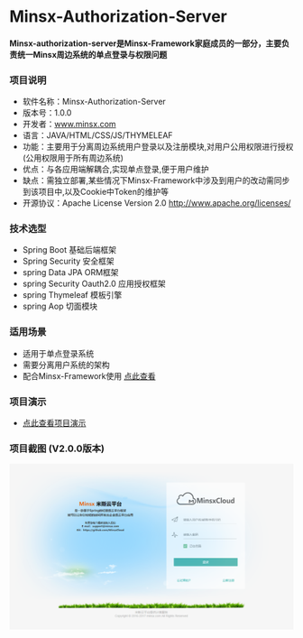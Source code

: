 # Minsx-Authorization-Server
#### Minsx-authorization-server是Minsx-Framework家庭成员的一部分，主要负责统一Minsx周边系统的单点登录与权限问题

### 项目说明
+ 软件名称：Minsx-Authorization-Server
+ 版本号：1.0.0
+ 开发者：www.minsx.com
+ 语言：JAVA/HTML/CSS/JS/THYMELEAF
+ 功能：主要用于分离周边系统用户登录以及注册模块,对用户公用权限进行授权(公用权限用于所有周边系统)
+ 优点：与各应用端解耦合,实现单点登录,便于用户维护
+ 缺点：需独立部署,某些情况下Minsx-Framework中涉及到用户的改动需同步到该项目中,以及Cookie中Token的维护等
+ 开源协议：Apache License Version 2.0 http://www.apache.org/licenses/

### 技术选型
+ Spring Boot 基础后端框架
+ Spring Security 安全框架
+ spring Data JPA ORM框架
+ spring Security Oauth2.0 应用授权框架
+ spring Thymeleaf 模板引擎
+ spring Aop 切面模块

### 适用场景
+ 适用于单点登录系统
+ 需要分离用户系统的架构
+ 配合Minsx-Framework使用 [点此查看](https://github.com/MinsxCloud/minsx-framework)

### 项目演示
+ [点此查看项目演示](https://account.minsx.com/login?redir=https%3A%2F%2Fadmin.minsx.com)

### 项目截图 (V2.0.0版本)
![登录](https://raw.githubusercontent.com/MinsxCloud/minsx-authorization-server/master/doc/image/login.png "登录")


